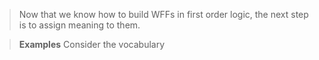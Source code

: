 > Now that we know how to build WFFs in first order logic, the next step is to assign meaning to them.

> **Examples**
> Consider the vocabulary